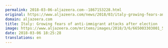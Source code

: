 ```yaml
---
permalink: 2018-03-06-aljazeera.com--1867153228.html
original: https://www.aljazeera.com/news/2018/03/italy-growing-fears-anti-immigrant-attacks-election-180306175816031.html
domain: aljazeera.com
title: Italy: Growing fears of anti-immigrant attacks after election
image: https://www.aljazeera.com/mritems/images/2018/3/6/665003303001_5746126579001_5746122451001-th.jpg
date: 2018-03-06 18:25:28
translations: en
---
```


